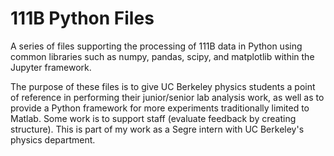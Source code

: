 # 111B Python Files
A series of files supporting the processing of 111B data in Python using common libraries such as numpy, pandas, scipy, and matplotlib within the Jupyter framework. 

The purpose of these files is to give UC Berkeley physics students a point of reference in performing their junior/senior lab analysis work, as well as to provide a Python framework for more experiments traditionally limited to Matlab. Some work is to support staff (evaluate feedback by creating structure). This is part of my work as a Segre intern with UC Berkeley's physics department. 
